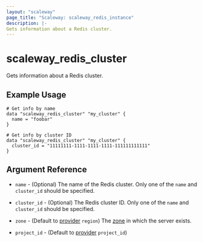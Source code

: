 ```yaml
---
layout: "scaleway"
page_title: "Scaleway: scaleway_redis_instance"
description: |-
Gets information about a Redis cluster.
---
```


# scaleway_redis_cluster

Gets information about a Redis cluster.

## Example Usage

```hcl
# Get info by name
data "scaleway_redis_cluster" "my_cluster" {
  name = "foobar"
}

# Get info by cluster ID
data "scaleway_redis_cluster" "my_cluster" {
  cluster_id = "11111111-1111-1111-1111-111111111111"
}
```

## Argument Reference

- `name` - (Optional) The name of the Redis cluster.
  Only one of the `name` and `cluster_id` should be specified.

- `cluster_id` - (Optional) The Redis cluster ID.
  Only one of the `name` and `cluster_id` should be specified.

- `zone` - (Default to [provider](../index.md) `region`) The [zone](../guides/regions_and_zones.md#zones) in which the server exists.

- `project_id` - (Default to [provider](../index.md) `project_id`)
